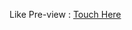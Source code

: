 Like Pre-view : <a href="https://jineshnagori.github.io/neumorphism-rainbow-loading-animation"> Touch Here </a>